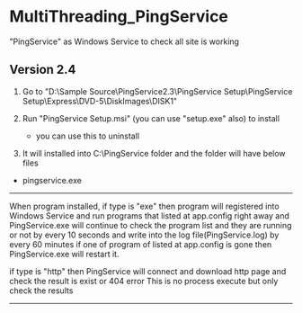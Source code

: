 # MultiThreading_PingService
"PingService" as Windows Service to check all site is working


Version 2.4
-----------

1. Go to "D:\Sample Source\PingService2.3\PingService Setup\PingService Setup\Express\DVD-5\DiskImages\DISK1"

2. Run "PingService Setup.msi"  (you can use "setup.exe" also) to install
   - you can use this to uninstall

3. It will installed into C:\PingService folder
 and the folder will have below files
 - pingservice.exe
---

When program installed, 
if type is "exe" then
    program will registered into Windows Service and run programs that listed at app.config right away
    and PingService.exe will continue to check the program list and they are running or not by every 10 seconds
    and write into the log file(PingService.log) by every 60 minutes
    if one of program of listed at app.config is gone then PingService.exe will restart it.

if type is "http" then
    PingService will connect and download http page and check the result is exist or 404 error
    This is no process execute but only check the results

---
<MonitorServices>
    <ServicesNames>
        <add Name="Ping"       Type="exe"  Interval="60" Path="D:\Sample Source\Ping2.2\Ping\bin\Debug\Ping.exe" />
        <add Name="ftpmonitor" Type="exe"  Interval="60" Path="D:\Sample Source\SFTP-Monitor-V2.5\FTPMonitor\bin\Debug\ftpmonitor.exe" />
        <add Name="homepage"   Type="http" Interval="60" Path="http://192.168.6.49" />
    </ServicesNames>
</MonitorServices>

